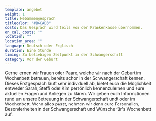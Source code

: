 ```yaml
---
template: angebot
weight: 1
title: Hebammengespräch
titlecolor: "#B6CAD3"
costs: Das Gespräch wird teils von der Krankenkasse übernommen.
on_call_costs: ""
location: ""
location_area: ""
language: Deutsch oder Englisch
duration: Eine Stunde
timing: Zu beliebigem Zeitpunkt in der Schwangerschaft
category: Vor der Geburt
---
```

Gerne lernen wir Frauen oder Paare, welche wir nach der Geburt im Wochenbett betreuen, bereits schon in der Schwangerschaft kennen. Dieses Erstgespräch läuft sehr individuell ab, bietet euch die Möglichkeit entweder Sarah, Steffi oder Kim persönlich kennenzulernen und eure aktuellen Fragen und Anliegen zu klären. Wir geben euch Informationen rund um unsere Betreuung in der Schwangerschaft und/ oder im Wochenbett. Wenn alles passt, nehmen wir dann eure Personalien, Besonderheiten in der Schwangerschaft und Wünsche für's Wochenbett auf.